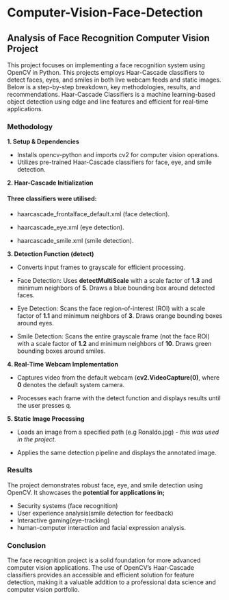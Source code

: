 # Computer-Vision-Face-Detection

## Analysis of Face Recognition Computer Vision Project

This project focuses on implementing a face recognition system using OpenCV in Python. This projects employs Haar-Cascade classifiers to detect faces, eyes, and smiles in both live webcam feeds and static images. Below is a step-by-step breakdown, key methodologies, results, and recommendations. Haar-Cascade Classifiers is a machine learning-based object detection using edge and line features and efficient for real-time applications.

### Methodology

**1.  Setup & Dependencies**
-  Installs opencv-python and imports cv2 for computer vision operations.
-  Utilizes pre-trained Haar-Cascade classifiers for face, eye, and smile detection.

**2.  Haar-Cascade Initialization**

#### Three classifiers were utilised:

-  haarcascade_frontalface_default.xml (face detection).

-  haarcascade_eye.xml (eye detection).

-  haarcascade_smile.xml (smile detection).

**3.  Detection Function (detect)**

-  Converts input frames to grayscale for efficient processing.

-  Face Detection: Uses **detectMultiScale** with a scale factor of **1.3** and minimum neighbors of **5**. Draws a blue bounding box around detected faces.

-  Eye Detection: Scans the face region-of-interest (ROI) with a scale factor of **1.1** and minimum neighbors of **3**. Draws orange bounding boxes around eyes.

-  Smile Detection: Scans the entire grayscale frame (not the face ROI) with a scale factor of **1.2** and minimum neighbors of **10**. Draws green bounding boxes around smiles.

**4.  Real-Time Webcam Implementation**

-  Captures video from the default webcam (**cv2.VideoCapture(0)**, where **0** denotes the default system camera.

-  Processes each frame with the detect function and displays results until the user presses q.

**5.  Static Image Processing**

-  Loads an image from a specified path (e.g Ronaldo.jpg) - _this was used in the project_.

-  Applies the same detection pipeline and displays the annotated image.

### Results

The project demonstrates robust face, eye, and smile detection using OpenCV. It showcases the **potential for applications in;**
-  Security systems (face recognition)
-  User experience analysis(smile detection for feedback)
-  Interactive gaming(eye-tracking)
-  human-computer interaction and facial expression analysis.

### Conclusion

The face recognition project is a solid foundation for more advanced computer vision applications. The use of OpenCV’s Haar-Cascade classifiers provides an accessible and efficient solution for feature detection, making it a valuable addition to a professional data science and computer vision portfolio.
